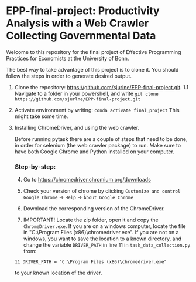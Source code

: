 # EPP-final-project: Productivity Analysis with a Web Crawler Collecting Governmental Data
Welcome to this repository for the final project of Effective Programming Practices for Economists at the University of Bonn.

The best way to take advantage of this project is to clone it. You should follow the steps in order to generate
desired output.

1. Clone the repository: https://github.com/sjurlne/EPP-final-project.git. 
    1.1 Navigate to a folder in your powershell, and write 
    ```git clone https://github.com/sjurlne/EPP-final-project.git```

2. Activate environment by writing: 
    ```conda activate final_project``` 
    This might take some time.


3. Installing ChromeDriver, and using the web crawler.

    Before running pytask there are a couple of steps that need to be done, in order for selenium (the web crawler package) to run. Make sure to have both Google Chrome and Python installed on your computer.

    ### Step-by-step:

    4. Go to https://chromedriver.chromium.org/downloads
    
    5. Check your version of chrome by clicking 
        ```Customize and control Google Chrome``` -> ```Help``` -> ```Àbout Google Chrome```

    6. Download the corresponding version of the ChromeDriver.

    7. IMPORTANT! Locate the zip folder, open it and copy the ```ChromeDriver.exe```. If you are on a windows
    computer, locate the file in "C:\Program Files (x86)\chromedriver.exe". If you are not on a windows, you want to save the location to a known directory, and change the variable ```DRIVER_PATH``` in line 11 in ```task_data_collection.py``` from:

    ```11 DRIVER_PATH = "C:\Program Files (x86)\chromedriver.exe"```

    to your known location of the driver.
